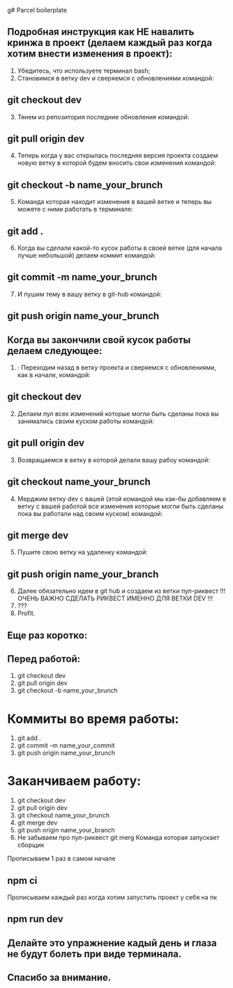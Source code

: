 g# Parcel boilerplate

## Подробная инструкция как НЕ навалить кринжа в проект (делаем каждый раз когда хотим внести изменения в проект):

1. Убедитесь, что используете терминал bash;
2. Становимся в ветку dev и сверяемся с обновлениями командой:

## git checkout dev

3. Тянем из репозитория последние обновления командой:

## git pull origin dev

4. Теперь когда у вас открылась последняя версия проекта создаем новую ветку в которой будем вносить
   свои изменения командой:

## git checkout -b name_your_brunch

5. Команда которая находит изменения в вашей ветке и теперь вы можете с ними работать в терминале:

## git add .

6. Когда вы сделали какой-то кусок работы в своей ветке (для начала лучше небольшой) делаем коммит
   командой:

## git commit -m name_your_brunch

7. И пушим тему в вашу ветку в git-hub командой:

## git push origin name_your_brunch

<!-- 5 - 7 можно делать много раз пока занимаетесь своим куском работы если хотите перестраховаться -->

## Когда вы закончили свой кусок работы делаем следующее:

1. : Переходим назад в ветку проекта и сверяемся с обновлениями, как в начале, командой:

## git checkout dev

2. Делаем пул всех изменений которые могли быть сделаны пока вы занимались своим куском работы
   командой:

## git pull origin dev

3. Возвращаемся в ветку в которой делали вашу рабоу командой:

## git checkout name_your_brunch

4. Мерджим ветку dev c вашей (этой командой мы как-бы добавляем в ветку с вашей работой все
   изменения которые могли быть сделаны пока вы работали над своим куском) командой:

## git merge dev

5. Пушите свою ветку на удаленку командой:

## git push origin name_your_branch

6. Далее обязательно идем в git hub и создаем из ветки пул-риквест !!! ОЧЕНЬ ВАЖНО СДЕЛАТЬ РИКВЕСТ
   ИМЕННО ДЛЯ ВЕТКИ DEV !!!
7. ???
8. Profit.

## Еще раз коротко:

## Перед работой:

1. git checkout dev
2. git pull origin dev
3. git checkout -b name_your_brunch

# Коммиты во время работы:

1. git add .
2. git commit -m name_your_commit
3. git push origin name_your_brunch

# Заканчиваем работу:

1. git checkout dev
2. git pull origin dev
3. git checkout name_your_brunch
4. git merge dev
5. git push origin name_your_branch
6. Не забываем про пул-риквест git merg Команда которая запускает сборщик

Прописываем 1 раз в самом начале

## npm ci

Прописываем каждый раз когда хотим запустить проект у себя на пк

## npm run dev

## Делайте это упражнение кадый день и глаза не будут болеть при виде терминала.

## Спасибо за внимание.
